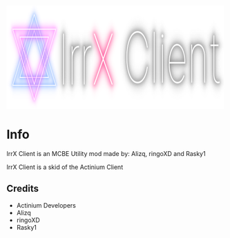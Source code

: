 <p align="center">
	<img width="960" height="240" src="assets/images/banner.png">
</p>

# Info
IrrX Client is an MCBE Utility mod made by: Alizq, ringoXD and Rasky1

IrrX Client is a skid of the Actinium Client


## Credits

* Actinium Developers
* Alizq
* ringoXD
* Rasky1
